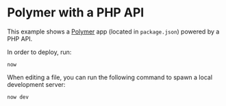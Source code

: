 # Polymer with a PHP API

This example shows a [Polymer](https://polymer-library.polymer-project.org/3.0/api/) app (located in `package.json`) powered by a PHP API.

In order to deploy, run:

```
now
```

When editing a file, you can run the following command to spawn a local development server:

```
now dev
```
